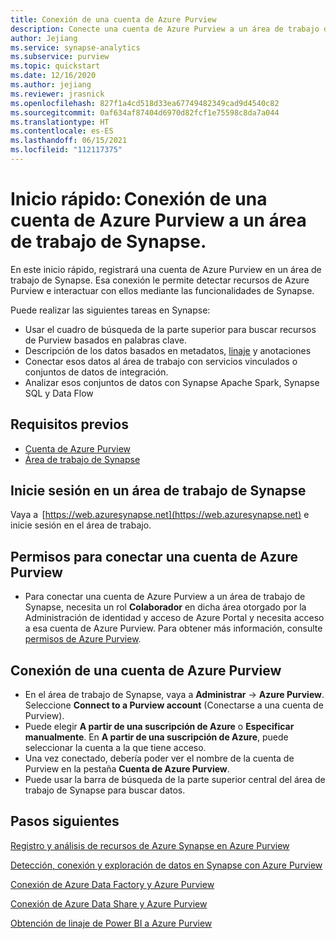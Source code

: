 ```yaml
---
title: Conexión de una cuenta de Azure Purview 
description: Conecte una cuenta de Azure Purview a un área de trabajo de Synapse.
author: Jejiang
ms.service: synapse-analytics
ms.subservice: purview
ms.topic: quickstart
ms.date: 12/16/2020
ms.author: jejiang
ms.reviewer: jrasnick
ms.openlocfilehash: 827f1a4cd518d33ea67749482349cad9d4540c82
ms.sourcegitcommit: 0af634af87404d6970d82fcf1e75598c8da7a044
ms.translationtype: HT
ms.contentlocale: es-ES
ms.lasthandoff: 06/15/2021
ms.locfileid: "112117375"
---
```

# <a name="quickstartconnect-an-azure-purview-account-to-a-synapse-workspace"></a>Inicio rápido: Conexión de una cuenta de Azure Purview a un área de trabajo de Synapse. 


En este inicio rápido, registrará una cuenta de Azure Purview en un área de trabajo de Synapse. Esa conexión le permite detectar recursos de Azure Purview e interactuar con ellos mediante las funcionalidades de Synapse. 

Puede realizar las siguientes tareas en Synapse: 
- Usar el cuadro de búsqueda de la parte superior para buscar recursos de Purview basados en palabras clave. 
- Descripción de los datos basados en metadatos, [linaje](../../purview/catalog-lineage-user-guide.md) y anotaciones 
- Conectar esos datos al área de trabajo con servicios vinculados o conjuntos de datos de integración. 
- Analizar esos conjuntos de datos con Synapse Apache Spark, Synapse SQL y Data Flow 

## <a name="prerequisites"></a>Requisitos previos 
- [Cuenta de Azure Purview](../../purview/create-catalog-portal.md) 
- [Área de trabajo de Synapse](../quickstart-create-workspace.md) 

## <a name="signin-toa-synapse-workspace"></a>Inicie sesión en un área de trabajo de Synapse 

Vaya a  [https://web.azuresynapse.net](https://web.azuresynapse.net) e inicie sesión en el área de trabajo. 

## <a name="permissions-for-connecting-an-azure-purview-account"></a>Permisos para conectar una cuenta de Azure Purview 

- Para conectar una cuenta de Azure Purview a un área de trabajo de Synapse, necesita un rol **Colaborador** en dicha área otorgado por la Administración de identidad y acceso de Azure Portal y necesita acceso a esa cuenta de Azure Purview. Para obtener más información, consulte [permisos de Azure Purview](../../purview/catalog-permissions.md).

## <a name="connect-an-azure-purview-account"></a>Conexión de una cuenta de Azure Purview  

- En el área de trabajo de Synapse, vaya a **Administrar** -> **Azure Purview**. Seleccione **Connect to a Purview account** (Conectarse a una cuenta de Purview). 
- Puede elegir **A partir de una suscripción de Azure** o **Especificar manualmente**. En **A partir de una suscripción de Azure**, puede seleccionar la cuenta a la que tiene acceso. 
- Una vez conectado, debería poder ver el nombre de la cuenta de Purview en la pestaña **Cuenta de Azure Purview**. 
- Puede usar la barra de búsqueda de la parte superior central del área de trabajo de Synapse para buscar datos. 

## <a name="nextsteps"></a>Pasos siguientes 

[Registro y análisis de recursos de Azure Synapse en Azure Purview](../../purview/register-scan-azure-synapse-analytics.md)

[Detección, conexión y exploración de datos en Synapse con Azure Purview](how-to-discover-connect-analyze-azure-purview.md)   

[Conexión de Azure Data Factory y Azure Purview](../../purview/how-to-link-azure-data-factory.md)

[Conexión de Azure Data Share y Azure Purview](../../purview/how-to-link-azure-data-share.md)

[Obtención de linaje de Power BI a Azure Purview](../../purview/how-to-lineage-powerbi.md)
